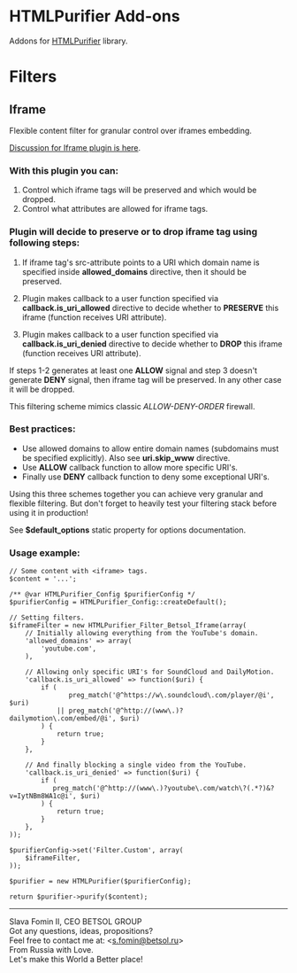 # HTMLPurifier Add-ons

Addons for [HTMLPurifier](http://htmlpurifier.org/ "HTML Purifier - Filter your HTML the standards-compliant way!") library.

# Filters

## Iframe

Flexible content filter for granular control over iframes embedding.

[Discussion for Iframe plugin is here](http://htmlpurifier.org/phorum/read.php?2,6715).

### With this plugin you can:

1. Control which iframe tags will be preserved and which would be dropped.
2. Control what attributes are allowed for iframe tags.

### Plugin will decide to preserve or to drop iframe tag using following steps:

1. If iframe tag's src-attribute points to a URI which domain name is specified inside **allowed_domains** directive, then it should be preserved.

2. Plugin makes callback to a user function specified via **callback.is_uri_allowed** directive to decide whether to **PRESERVE** this iframe (function receives URI attribute).

3. Plugin makes callback to a user function specified via **callback.is_uri_denied** directive to decide whether to **DROP** this iframe (function receives URI attribute).

If steps 1-2 generates at least one **ALLOW** signal and step 3 doesn't generate **DENY** signal, then iframe tag will be preserved. In any other case it will be dropped.

This filtering scheme mimics classic *ALLOW-DENY-ORDER* firewall.

### Best practices:

- Use allowed domains to allow entire domain names (subdomains must be specified explicitly). Also see **uri.skip_www** directive.
- Use **ALLOW** callback function to allow more specific URI's.
- Finally use **DENY** callback function to deny some exceptional URI's.

Using this three schemes together you can achieve very granular and flexible filtering. But don't forget to heavily test your filtering stack before using it in production!

See **$default_options** static property for options documentation.

### Usage example:

    // Some content with <iframe> tags.
    $content = '...';

    /** @var HTMLPurifier_Config $purifierConfig */
    $purifierConfig = HTMLPurifier_Config::createDefault();
    
    // Setting filters.
    $iframeFilter = new HTMLPurifier_Filter_Betsol_Iframe(array(
        // Initially allowing everything from the YouTube's domain.
        'allowed_domains' => array(
            'youtube.com',
        ),
        
        // Allowing only specific URI's for SoundCloud and DailyMotion.
        'callback.is_uri_allowed' => function($uri) {
            if (
                   preg_match('@^https://w\.soundcloud\.com/player/@i',     $uri)
                || preg_match('@^http://(www\.)?dailymotion\.com/embed/@i', $uri)
            ) {
                return true;
            }
        },
        
        // And finally blocking a single video from the YouTube.
        'callback.is_uri_denied' => function($uri) {
            if (
               preg_match('@^http://(www\.)?youtube\.com/watch\?(.*?)&?v=IytNBm8WA1c@i', $uri)
            ) {
                return true;
            }
        },
    ));
    
    $purifierConfig->set('Filter.Custom', array(
        $iframeFilter,
    ));
    
    $purifier = new HTMLPurifier($purifierConfig);

    return $purifier->purify($content);

---
Slava Fomin II, CEO BETSOL GROUP  
Got any questions, ideas, propositions?  
Feel free to contact me at: <<s.fomin@betsol.ru>>  
From Russia with Love.  
Let's make this World a Better place!